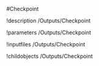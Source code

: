 <!-- MOOSE Object Documentation Stub: Remove this when content is added. -->
#Checkpoint

!description /Outputs/Checkpoint

!parameters /Outputs/Checkpoint

!inputfiles /Outputs/Checkpoint

!childobjects /Outputs/Checkpoint

